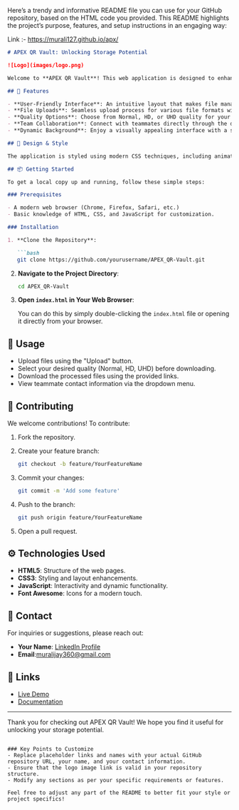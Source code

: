 Here’s a trendy and informative README file you can use for your GitHub repository, based on the HTML code you provided. This README highlights the project’s purpose, features, and setup instructions in an engaging way:

Link :- https://murali127.github.io/apx/
```markdown
# APEX QR Vault: Unlocking Storage Potential

![Logo](images/logo.png)

Welcome to **APEX QR Vault**! This web application is designed to enhance your storage experience through innovative encoding and decoding functionalities. Whether you’re uploading files or downloading them, APEX QR Vault is your go-to solution for managing your data efficiently.

## 🚀 Features

- **User-Friendly Interface**: An intuitive layout that makes file management a breeze.
- **File Uploads**: Seamless upload process for various file formats with progress tracking.
- **Quality Options**: Choose from Normal, HD, or UHD quality for your downloads.
- **Team Collaboration**: Connect with teammates directly through the dropdown menu.
- **Dynamic Background**: Enjoy a visually appealing interface with a stunning background image.

## 🎨 Design & Style

The application is styled using modern CSS techniques, including animations, hover effects, and responsive design elements. The background adjusts according to your screen size for a consistent experience on any device.

## 📦 Getting Started

To get a local copy up and running, follow these simple steps:

### Prerequisites

- A modern web browser (Chrome, Firefox, Safari, etc.)
- Basic knowledge of HTML, CSS, and JavaScript for customization.

### Installation

1. **Clone the Repository**:

   ```bash
   git clone https://github.com/yourusername/APEX_QR-Vault.git
   ```

2. **Navigate to the Project Directory**:

   ```bash
   cd APEX_QR-Vault
   ```

3. **Open `index.html` in Your Web Browser**:

   You can do this by simply double-clicking the `index.html` file or opening it directly from your browser.

## 📄 Usage

- Upload files using the "Upload" button.
- Select your desired quality (Normal, HD, UHD) before downloading.
- Download the processed files using the provided links.
- View teammate contact information via the dropdown menu.

## 🤝 Contributing

We welcome contributions! To contribute:

1. Fork the repository.
2. Create your feature branch:

   ```bash
   git checkout -b feature/YourFeatureName
   ```

3. Commit your changes:

   ```bash
   git commit -m 'Add some feature'
   ```

4. Push to the branch:

   ```bash
   git push origin feature/YourFeatureName
   ```

5. Open a pull request.

## ⚙️ Technologies Used

- **HTML5**: Structure of the web pages.
- **CSS3**: Styling and layout enhancements.
- **JavaScript**: Interactivity and dynamic functionality.
- **Font Awesome**: Icons for a modern touch.

## 📧 Contact

For inquiries or suggestions, please reach out:

- **Your Name**: [LinkedIn Profile](https://www.linkedin.com/in/murali-paila-a316b52b5/)
- **Email**:muralijay360@gmail.com
## 🔗 Links

- [Live Demo](https://murali127.github.io/apx/)
- [Documentation](https://drive.google.com/file/d/1Gj8XBloPG4uUnK1Yn4UJEHhR2Dc86fD2/view)

---

Thank you for checking out APEX QR Vault! We hope you find it useful for unlocking your storage potential.
```

### Key Points to Customize
- Replace placeholder links and names with your actual GitHub repository URL, your name, and your contact information.
- Ensure that the logo image link is valid in your repository structure.
- Modify any sections as per your specific requirements or features.

Feel free to adjust any part of the README to better fit your style or project specifics!
